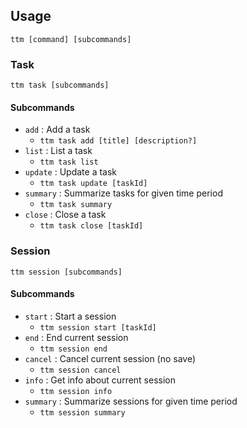 ## Usage

`ttm [command] [subcommands]`

### Task

`ttm task [subcommands]`

#### Subcommands

- `add` : Add a task
  - `ttm task add [title] [description?]`
- `list` : List a task
  - `ttm task list`
- `update` : Update a task
  - `ttm task update [taskId]`
- `summary` : Summarize tasks for given time period
  - `ttm task summary`
- `close` : Close a task
  - `ttm task close [taskId]`

### Session

`ttm session [subcommands]`

#### Subcommands

- `start` : Start a session
  - `ttm session start [taskId]`
- `end` : End current session
  - `ttm session end`
- `cancel` : Cancel current session (no save)
  - `ttm session cancel`
- `info` : Get info about current session
  - `ttm session info`
- `summary` : Summarize sessions for given time period
  - `ttm session summary`
